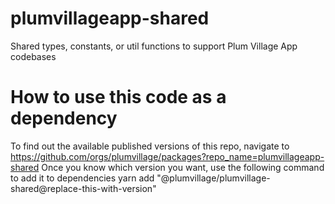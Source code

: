 # plumvillageapp-shared
Shared types, constants, or util functions to support Plum Village App codebases

# How to use this code as a dependency
To find out the available published versions of this repo, navigate to https://github.com/orgs/plumvillage/packages?repo_name=plumvillageapp-shared
Once you know which version you want, use the following command to add it to dependencies yarn add "@plumvillage/plumvillage-shared@replace-this-with-version" 